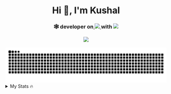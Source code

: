<h1 align="center">Hi 👋, I'm Kushal</h1>
<h3 align="center">🕸️ developer on<a href="https://skillicons.dev">
	<img src="https://upload.wikimedia.org/wikipedia/commons/4/41/Fedora_icon_%282021%29.svg"height="35" />
	</a>
	 with  
<a href="https://skillicons.dev">
	<img src="https://skillicons.dev/icons?i=neovim" height="35" />
	</a>
</h3>

<p>

<div align="center" width=50%>
<p>
<a href="https://skillicons.dev">
	<img src="https://skillicons.dev/icons?i=ts,go,next,nodejs,express,tailwind,mongodb,firebase,docker" />
	</a>
</p>
</div>

<div align="center">

 <img src="https://raw.githubusercontent.com/kushalsdesk/kushalsdesk/output/snake.svg" alt="Snake animation" />

</div>
<details>
  <summary>My Stats 🔥</summary>
    <div align="center">
    <table>
    <tr>
        <td>
        <p align="left">
	      <img src="https://github-readme-stats.vercel.app/api?username=kushalsdesk&count_private=true&show_icons=true&hide_border=true&theme=vue-dark" alt="kushalsdesk's Stats" height="180" />
      </p>
    </td>
    <td>
     <a href="#"><img src="https://github-readme-stats.vercel.app/api/top-langs/?username=kushalsdesk&hide=css,java,php&layout=compact&theme=vue-dark&hide_border=true" height="180"/></a>
    </td>
  </tr>
  </table>
</details>

